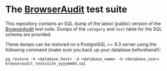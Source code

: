 # The [BrowserAudit](https://browseraudit.com) test suite

This repository contains an SQL dump of the latest (public) version of the [BrowserAudit](https://browseraudit.com) test suite. Dumps of the `category` and `test` table for the SQL schema are provided.

These dumps can be restored on a PostgreSQL >= 9.3 server using the following command (make sure you back up your database beforehand!):

    pg_restore -h <database_host> -d <database_name> -U <database_user> browseraudit_testsuite_yyyymmdd.sql


